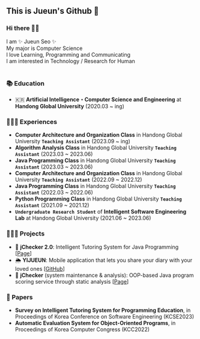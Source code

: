 ## This is Jueun's Github 🌱

### Hi there 👋🏻

I am ✨ Jueun Seo ✨ <br>
My major is Computer Science <br>
I love Learning, Programming and Communicating <br>
I am interested in Technology / Research for Human <br>
<br>

### 📚 Education
- 🇰🇷 **Artificial Intelligence・Computer Science and Engineering** at **Handong Global University** (2020.03 ~ ing) <br>


### 🙋🏻‍♀️ Experiences
- **Computer Architecture and Organization Class** in Handong Global University **`Teaching Assistant`** (2023.09 ~ ing) <br>
- **Algorithm Analysis Class** in Handong Global University **`Teaching Assistant`** (2023.03 ~ 2023.06) <br>
- **Java Programming Class** in Handong Global University **`Teaching Assistant`** (2023.03 ~ 2023.06) <br>
- **Computer Architecture and Organization Class** in Handong Global University **`Teaching Assistant`** (2022.09 ~ 2022.12) <br>
- **Java Programming Class** in Handong Global University **`Teaching Assistant`** (2022.03 ~ 2022.06) <br>
- **Python Programming Class** in Handong Global University **`Teaching Assistant`** (2021.09 ~ 2021.12) <br>
- **`Undergraduate Research Student`** of **Intelligent Software Engineering Lab** at Handong Global University (2021.06 ~ 2023.06) <br>


### 👩🏻‍💻 Projects
- 🔎 **jChecker 2.0**: Intelligent Tutoring System for Java Programming [[Page](http://isel.lifove.net/jchecker2.0)] <br>
- 🌦️ **YIJUEUN**: Mobile application that lets you share your diary with your loved ones [[GitHub](https://github.com/seojueunn/YIJUEUN.git)] <br>
- 💯 **jChecker** (system maintenance & analysis): OOP-based Java program scoring service through static analysis [[Page](http://isel.lifove.net/jchecker)] <br>


### 📑 Papers
- **Survey on Intelligent Tutoring System for Programming Education**, in Proceedings of Korea Conference on Software Engineering (KCSE2023) <br>
- **Automatic Evaluation System for Object-Oriented Programs**, in Proceedings of Korea Computer Congress (KCC2022) <br>

<!--
### 🏆 Awards
- **2023-TOPCIT 상반기 정기평가 장려상** at Handong Global University
- **2023 캡스톤 페스티벌 ‘캡스톤디자인’ 부문 최우수상** at Handong Global University
- **KCC2022 학부생/주니어논문경진대회 학부생부문 우수상** at Korea Computer Congress
-->
